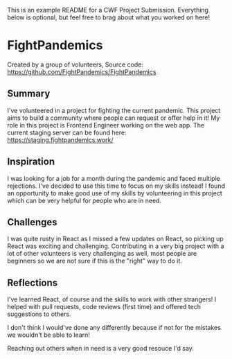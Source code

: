 This is an example README for a CWF Project Submission. Everything below is optional, but feel free to brag about what you worked on here!

# FightPandemics

Created by a group of volunteers,
Source code: https://github.com/FightPandemics/FightPandemics

## Summary

I've volunteered in a project for fighting the current pandemic. This project aims to build a community where people can request or offer help in it! My role in this project is Frontend Engineer working on the web app. The current staging server can be found here: https://staging.fightpandemics.work/

## Inspiration

I was looking for a job for a month during the pandemic and faced multiple rejections. I've decided to use this time to focus on my skills instead! I found an opportunity to make good use of my skills by volunteering in this project which can be very helpful for people who are in need.

## Challenges

I was quite rusty in React as I missed a few updates on React, so picking up React was exciting and challenging. Contributing in a very big project with a lot of other volunteers is very challenging as well, most people are beginners so we are not sure if this is the "right" way to do it.

## Reflections

I've learned React, of course and the skills to work with other strangers! I helped with pull requests, code reviews (first time) and offered tech suggestions to others.

I don't think I would've done any differently because if not for the mistakes we wouldn't be able to learn!

Reaching out others when in need is a very good resouce I'd say.
